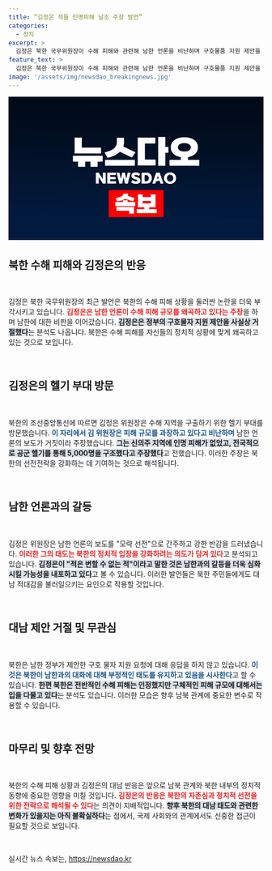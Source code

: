 ```yaml
---
title: “김정은 적들 인명피해 날조 주장 발언”
categories:
  - 정치
excerpt: >
  김정은 북한 국무위원장이 수해 피해와 관련해 남한 언론을 비난하며 구호물품 지원 제안을 거부했습니다. 적들은 변할 수 없는 적이라는 언급과 함께 대남 위협을 지속해, 긴장이 고조되고 있습니다.
feature_text: >
  김정은 북한 국무위원장이 수해 피해와 관련해 남한 언론을 비난하며 구호물품 지원 제안을 거부했습니다. 적들은 변할 수 없는 적이라는 언급과 함께 대남 위협을 지속해, 긴장이 고조되고 있습니다.
image: '/assets/img/newsdao_breakingnews.jpg'
---
```


<p><img src="/assets/img/newsdao_breakingnews.jpg" alt="implanttips 속보" /></p>

<h2 data-ke-size="size26">북한 수해 피해와 김정은의 반응</h2>

<p data-ke-size="size16">&nbsp;</p>

<p>김정은 북한 국무위원장의 최근 발언은 북한의 수해 피해 상황을 둘러싼 논란을 더욱 부각시키고 있습니다. <b><span style="color: #ee2323;">김정은은 남한 언론이 수해 피해 규모를 왜곡하고 있다는 주장</span></b>을 하며 남한에 대한 비판을 이어갔습니다. <b><span style="background-color: #21538527;">김정은은 정부의 구호물자 지원 제안을 사실상 거절했다</span></b>는 분석도 나옵니다. 북한은 수해 피해를 자신들의 정치적 상황에 맞게 왜곡하고 있는 것으로 보입니다. </p>

<p data-ke-size="size16">&nbsp;</p>

<h2 data-ke-size="size26">김정은의 헬기 부대 방문</h2>

<p data-ke-size="size16">&nbsp;</p>

<p>북한의 조선중앙통신에 따르면 김정은 위원장은 수해 지역을 구출하기 위한 헬기 부대를 방문했습니다. <b><span style="color: #1a5490;">이 자리에서 김 위원장은 피해 규모를 과장하고 있다고 비난하며</span></b> 남한 언론의 보도가 거짓이라 주장했습니다. <b><span style="background-color: #21538527;">그는 신의주 지역에 인명 피해가 없었고, 전국적으로 공군 헬기를 통해 5,000명을 구조했다고 주장했다</span></b>고 전했습니다. 이러한 주장은 북한의 선전전략을 강화하는 데 기여하는 것으로 해석됩니다. </p>

<p data-ke-size="size16">&nbsp;</p>

<h2 data-ke-size="size26">남한 언론과의 갈등</h2>

<p data-ke-size="size16">&nbsp;</p>

<p>김정은 위원장은 남한 언론의 보도를 "모략 선전"으로 간주하고 강한 반감을 드러냈습니다. <b><span style="color: #ee2323;">이러한 그의 태도는 북한의 정치적 입장을 강화하려는 의도가 담겨 있다</span></b>고 분석되고 있습니다. <b><span style="background-color: #21538527;">김정은이 "적은 변할 수 없는 적"이라고 말한 것은 남한과의 갈등을 더욱 심화시킬 가능성을 내포하고 있다</span></b>고 볼 수 있습니다. 이러한 발언들은 북한 주민들에게도 대남 적대감을 불러일으키는 요인으로 작용할 것입니다. </p>

<p data-ke-size="size16">&nbsp;</p>

<h2 data-ke-size="size26">대남 제안 거절 및 무관심</h2>

<p data-ke-size="size16">&nbsp;</p>

<p>북한은 남한 정부가 제안한 구호 물자 지원 요청에 대해 응답을 하지 않고 있습니다. <b><span style="color: #1a5490;">이것은 북한이 남한과의 대화에 대해 부정적인 태도를 유지하고 있음을 시사한다</span></b>고 할 수 있습니다. <b><span style="background-color: #21538527;">한편 북한은 전반적인 수해 피해는 인정했지만 구체적인 피해 규모에 대해서는 입을 다물고 있다</span></b>는 분석도 있습니다. 이러한 모습은 향후 남북 관계에 중요한 변수로 작용할 수 있습니다. </p>

<p data-ke-size="size16">&nbsp;</p>

<h2 data-ke-size="size26">마무리 및 향후 전망</h2>

<p data-ke-size="size16">&nbsp;</p>

<p>북한의 수해 피해 상황과 김정은의 대남 반응은 앞으로 남북 관계와 북한 내부의 정치적 동향에 중요한 영향을 미칠 것입니다. <b><span style="color: #ee2323;">김정은의 반응은 북한의 자존심과 정치적 선전을 위한 전략으로 해석될 수 있다</span></b>는 의견이 지배적입니다. <b><span style="background-color: #21538527;">향후 북한의 대남 태도와 관련한 변화가 있을지는 아직 불확실하다</span></b>는 점에서, 국제 사회와의 관계에서도 신중한 접근이 필요할 것으로 보입니다. </p>

<p data-ke-size="size16">&nbsp;</p>
실시간 뉴스 속보는, <a href="https://newsdao.kr" rel="dofollow">https://newsdao.kr</a>


